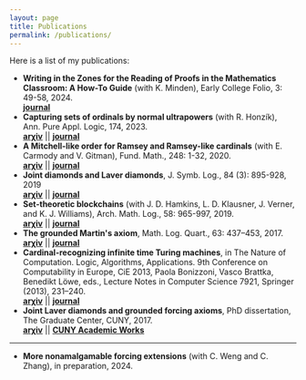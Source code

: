 ```yaml
---
layout: page
title: Publications
permalink: /publications/
---
```


Here is a list of my publications:
* **Writing in the Zones for the Reading of Proofs in the Mathematics Classroom: A How-To Guide** (with K. Minden), Early College Folio, 3: 49-58, 2024.  
  [**journal**](https://digitalcommons.bard.edu/earlycollegefolio/vol3/iss1/5/)
* **Capturing sets of ordinals by normal ultrapowers** (with R. Honzík), Ann. Pure Appl. Logic, 174, 2023.  
  [**arχiv**](https://arxiv.org/abs/1902.10638) \|\| [**journal**](https://doi.org/10.1016/j.apal.2023.103261)
* **A Mitchell-like order for Ramsey and Ramsey-like cardinals** (with E. Carmody and V. Gitman), Fund. Math., 248: 1-32, 2020.  
  [**arχiv**](https://arxiv.org/abs/1609.07645) \|\| [**journal**](https://www.impan.pl/en/publishing-house/journals-and-series/fundamenta-mathematicae/all/248/1/113217/a-mitchell-like-order-for-ramsey-and-ramsey-like-cardinals)
* **Joint diamonds and Laver diamonds**, J. Symb. Log., 84 (3): 895-928, 2019     
  [**arχiv**](https://arxiv.org/abs/1708.02145) \|\| [**journal**](https://www.cambridge.org/core/journals/journal-of-symbolic-logic/article/abs/joint-diamonds-and-laver-diamonds/D57869E486DDDED1F7C9FB43FE2F03DD)
* **Set-theoretic blockchains** (with J. D. Hamkins, L. D. Klausner, J. Verner, and K. J. Williams), Arch. Math. Log., 58: 965-997, 2019.  
  [**arχiv**](https://arxiv.org/abs/1808.01509) \|\| [**journal**](https://link.springer.com/article/10.1007%2Fs00153-019-00672-z)
* **The grounded Martin's axiom**, Math. Log. Quart., 63: 437–453, 2017.  
  [**arχiv**](https://arxiv.org/abs/1610.03862) \|\| [**journal**](http://onlinelibrary.wiley.com/doi/10.1002/malq.201600097/abstract)
* **Cardinal-recognizing infinite time Turing machines**, in The Nature of Computation. Logic, Algorithms, Applications. 9th Conference on Computability in Europe, CiE 2013, Paola Bonizzoni, Vasco Brattka, Benedikt Löwe, eds., Lecture Notes in Computer Science 7921, Springer (2013), 231–240.  
  [**arχiv**](http://arxiv.org/abs/1310.5590) \|\| [**journal**](http://link.springer.com/chapter/10.1007%2F978-3-642-39053-1_27)
* **Joint Laver diamonds and grounded forcing axioms**, PhD dissertation, The Graduate Center, CUNY, 2017.  
  [**arχiv**](https://arxiv.org/abs/1705.04422) \|\| [**CUNY Academic Works**](https://academicworks.cuny.edu/gc_etds/2122/)
  
---------------

* **More nonamalgamable forcing extensions** (with C. Weng and C. Zhang), in preparation, 2024.
